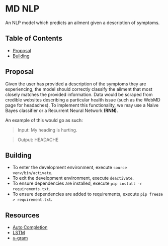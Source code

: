 # MD NLP

An NLP model which predicts an ailment given a description of symptoms.

## Table of Contents

- [Proposal](#proposal)
- [Building](#building)

## Proposal

Given the user has provided a description of the symptoms they are experiencing, the model should
correctly classify the ailment that most closely matches the provided information. Data would be scraped
from credible websites describing a particular health issue (such as the WebMD page for headaches). To
implement this functionality, we may use a Naive Bayes classifier or a Recurrent Neural Network **(RNN)**.

An example of this would go as such:

> Input: My heading is hurting.

> Output: HEADACHE

## Building

- To enter the development environment, execute `source venv/bin/activate`.
- To exit the development environment, execute `deactivate`.
- To ensure dependencies are installed, execute `pip install -r requirements.txt`.
- To ensure dependencies are added to requirements, execute `pip freeze > requirement.txt`.

## Resources

- [Auto Completion](https://modeling-languages.com/nlp-architecture-model-autocompletion-domain/)
- [LSTM](https://colah.github.io/posts/2015-08-Understanding-LSTMs/)
- [`n`-gram](https://en.wikipedia.org/wiki/N-gram#:~:text=In%20the%20fields%20of%20computational,a%20text%20or%20speech%20corpus.)
